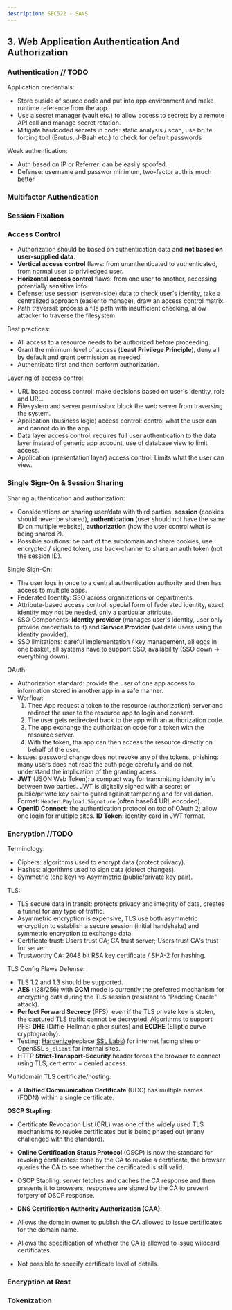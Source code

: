 ```yaml
---
description: SEC522 - SANS
---
```


## 3. Web Application Authentication And Authorization

### Authentication // TODO

Application credentials:

- Store ouside of source code and put into app environment and make runtime reference from the app.
- Use a secret manager (vault etc.) to allow access to secrets by a remote API call and manage secret rotation.
- Mitigate hardcoded secrets in code: static analysis / scan, use brute forcing tool (Brutus, J-Baah etc.) to check for default passwords

Weak authentication:

- Auth based on IP or Referrer: can be easily spoofed.
- Defense: username and passwor minimum, two-factor auth is much better

### Multifactor Authentication

### Session Fixation

### Access Control

- Authorization should be based on authentication data and **not based on user-supplied data**.
- **Vertical access control** flaws: from unanthenticated to authenticated, from normal user to priviledged user.
- **Horizontal access control** flaws: from one user to another, accessing potentially sensitive info.
- Defense: use session (server-side) data to check user's identity, take a centralized approach (easier to manage), draw an access control matrix.
- Path traversal: process a file path with insufficient checking, allow attacker to traverse the filesystem.

Best practices:

- All access to a resource needs to be authorized before proceeding.
- Grant the minimum level of access (**Least Privilege Principle**), deny all by default and grant permission as needed.
- Authenticate first and then perform authorization.

Layering of access control:

- URL based access control: make decisions based on user's identity, role and URL.
- Filesystem and server permission: block the web server from traversing the system.
- Application (business logic) access control: control what the user can and cannot do in the app.
- Data layer access control: requires full user authentication to the data layer instead of generic app account, use of database view to limit access.
- Application (presentation layer) access control: Limits what the user can view.

### Single Sign-On & Session Sharing

Sharing authentication and authorization:

- Considerations on sharing user/data with third parties: **session** (cookies should never be shared), **authentication** (user should not have the same ID on multiple website), **authorization** (how the user control what is being shared ?).
- Possible solutions: be part of the subdomain and share cookies, use encrypted / signed token, use back-channel to share an auth token (not the session ID).

Single Sign-On:

- The user logs in once to a central authentication authority and then has access to multiple apps.
- Federated Identity: SSO across organizations or departments.
- Attribute-based access control: special form of federated identity, exact identity may not be needed, only a particular attribute.
- SSO Components: **Identity provider** (manages user's identity, user only provide credentials to it) and **Service Provider** (validate users using the identity provider).
- SSO limitations: careful implementation / key management, all eggs in one basket, all systems have to support SSO, availability (SSO down -> everything down).

OAuth:

- Authorization standard: provide the user of one app access to information stored in another app in a safe manner.
- Worflow:
  1. Thee App request a token to the resource (authorization) server and redirect the user to the resource app to login and consent.
  2. The user gets redirected back to the app with an authorization code.
  3. The app exchange the authorization code for a token with the resource server.
  4. With the token, tha app can then access the resource directly on behalf of the user.
- Issues: password change does not revoke any of the tokens, phishing: many users does not read the auth page carefully and do not understand the implication of the granting acess.
- **JWT** (JSON Web Token): a compact way for transmitting identity info between two parties. JWT is digitally signed with a secret or public/private key pair to guard against tampering and for validation. Format: `Header.Payload.Signature` (often base64 URL encoded).
- **OpenID Connect**: the authentication protocol on top of OAuth 2; allow one login for multiple sites. **ID Token**: identity card in JWT format.

### Encryption //TODO

Terminology:

- Ciphers: algorithms used to encrypt data (protect privacy).
- Hashes: algorithms used to sign data (detect changes).
- Symmetric (one key) vs Asymmetric (public/private key pair).

TLS:

- TLS secure data in transit: protects privacy and integrity of data, creates a tunnel for any type of traffic.
- Asymmetric encryption is expensive, TLS use both asymmetric encryption to establish a secure session (initial handshake) and symmetric encryption to exchange data.
- Certificate trust: Users trust CA; CA trust server; Users trust CA's trust for server.
- Trustworthy CA: 2048 bit RSA key certificate / SHA-2 for hashing.

TLS Config Flaws Defense:

- TLS 1.2 and 1.3 should be supported.
- **AES** (128/256) with **GCM** mode is currently the preferred mechanism for encrypting data during the TLS session (resistant to "Padding Oracle" attack).
- **Perfect Forward Secrecy** (PFS): even if the TLS private key is stolen, the captured TLS traffic cannot be decrypted. Algorithms to support PFS: **DHE** (Diffie-Hellman cipher suites) and **ECDHE** (Elliptic curve cryptography).
- Testing: [Hardenize](https://www.hardenize.com/)(replace [SSL Labs](https://www.ssllabs.com/ssltest)) for internet facing sites or OpenSSL `s_client` for internal sites.
- HTTP **Strict-Transport-Security** header forces the browser to connect using TLS, cert error = denied access.

Multidomain TLS certificate/hosting:

- A **Unified Communication Certificate** (UCC) has multiple names (FQDN) within a single certificate.

**OSCP Stapling**:

- Certificate Revocation List (CRL) was one of the widely used TLS mechanisms to revoke certificates but is being phased out (many challenged with the standard).
- **Online Certification Status Protocol** (OSCP) is now the standard for revoking certificates: done by the CA to revoke a certificate, the browser queries the CA to see whether the certificated is still valid.
- OSCP Stapling: server fetches and caches the CA response and then presents it to browsers, responses are signed by the CA to prevent forgery of OSCP response.

- **DNS Certification Authority Authorization (CAA)**:

- Allows the domain owner to publish the CA allowed to issue certificates for the domain name.
- Allows the specification of whether the CA is allowed to issue wildcard certificates.
- Not possible to specify certificate level of details.

### Encryption at Rest

### Tokenization
